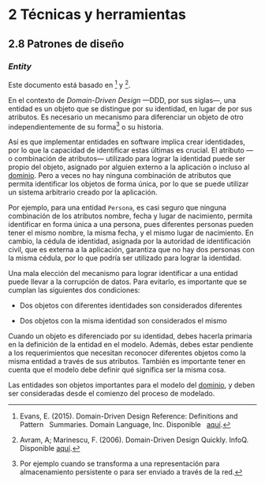 # 2 Técnicas y herramientas

## 2.8 Patrones de diseño

### *Entity*

Este documento está basado en [^2] y [^1].

[^2]: Evans, E. (2015). Domain-Driven Design Reference: Definitions and Pattern
    Summaries. Domain Language, Inc. Disponible
    [aquí](https://www.domainlanguage.com/wp-content/uploads/2016/05/DDD_Reference_2015-03.pdf).

[^1]: Avram, A; Marinescu, F. (2006). Domain-Driven Design Quickly. InfoQ.
    Disponible
    [aquí](https://www.infoq.com/minibooks/domain-driven-design-quickly/).

En el contexto de *Domain-Driven Design* —DDD, por sus siglas—, una entidad es
un objeto que se distingue por su identidad, en lugar de por sus atributos. Es
necesario un mecanismo para diferenciar un objeto de otro independientemente de
su forma[^3] o su historia.

[^3]: Por ejemplo cuando se transforma a una representación para almacenamiento
    persistente o para ser enviado a través de la red.

Así es que implementar entidades en software implica crear identidades, por lo
que la capacidad de identificar estas últimas es crucial. El atributo —o
combinación de atributos— utilizado para lograr la identidad puede ser propio
del objeto, asignado por alguien externo a la aplicación o incluso al
[dominio](../4_Conceptos/4_Dominio.md). Pero a veces no hay ninguna combinación de atributos
que permita identificar los objetos de forma única, por lo que se puede utilizar
un sistema arbitrario creado por la aplicación.

Por ejemplo, para una entidad `Persona`, es casi seguro que ninguna combinación
de los atributos nombre, fecha y lugar de nacimiento, permita identificar en
forma única a una persona, pues diferentes personas pueden tener el mismo
nombre, la misma fecha, y el mismo lugar de nacimiento. En cambio, la cédula de
identidad, asignada por la autoridad de identificación civil, que es externa a
la aplicación, garantiza que no hay dos personas con la misma cédula, por lo que
podría ser utilizado para lograr la identidad.

Una mala elección del mecanismo para lograr identificar a una entidad puede
llevar a la corrupción de datos. Para evitarlo, es importante que se cumplan las
siguientes dos condiciones:

* Dos objetos con diferentes identidades son considerados diferentes

* Dos objetos con la misma identidad son considerados el mismo

Cuando un objeto es diferenciado por su identidad, debes hacerla primaria en la
definición de la entidad en el modelo. Además, debes estar pendiente a los
requerimientos que necesitan reconocer diferentes objetos como la misma entidad
a través de sus atributos. También es importante tener en cuenta que el modelo
debe definir qué significa ser la misma cosa.

Las entidades son objetos importantes para el modelo del
[dominio](../4_Conceptos/4_Dominio.md), y deben ser consideradas desde el comienzo del
proceso de modelado.
